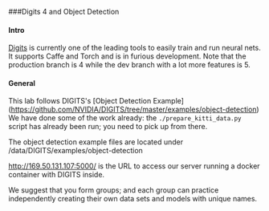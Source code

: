 ###Digits 4 and Object Detection

#### Intro
[Digits](https://github.com/NVIDIA/nvidia-docker/wiki/DIGITS) is currently one of the leading tools to easily train and run neural nets.
It supports Caffe and Torch and is in furious development. Note that the production branch is 4 while the dev branch with a lot more features is 5.

#### General
This lab follows DIGITS's [Object Detection Example] (https://github.com/NVIDIA/DIGITS/tree/master/examples/object-detection) 
We have done some of the work already: the `./prepare_kitti_data.py` script has already been run; you need to pick up from there.

The object detection example files are located under /data/DIGITS/examples/object-detection

http://169.50.131.107:5000/  is the URL to access our server running a docker container with DIGITS inside.

We suggest that you form groups; and each group can practice independently creating their own data sets and models with unique names.
